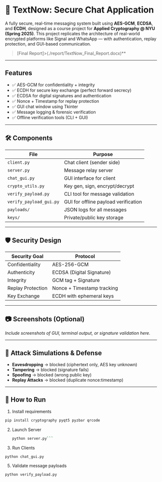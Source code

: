 # 🔐 TextNow: Secure Chat Application

A fully secure, real-time messaging system built using **AES-GCM**, **ECDSA**, and **ECDH**, designed as a course project for **Applied Cryptography @ NYU (Spring 2025)**. This project replicates the architecture of real-world encrypted platforms like Signal and WhatsApp — with authentication, replay protection, and GUI-based communication.

> [Final Report]>(./report/TextNow_Final_Report.docx)**


---

## Features

- ✅ AES-GCM for confidentiality + integrity
- ✅ ECDH for secure key exchange (perfect forward secrecy)
- ✅ ECDSA for digital signatures and authentication
- ✅ Nonce + Timestamp for replay protection
- ✅ GUI chat window using Tkinter
- ✅ Message logging & forensic verification
- ✅ Offline verification tools (CLI + GUI)

---

## 🛠 Components

| File | Purpose |
|------|---------|
| `client.py` | Chat client (sender side) |
| `server.py` | Message relay server |
| `chat_gui.py` | GUI interface for client |
| `crypto_utils.py` | Key gen, sign, encrypt/decrypt |
| `verify_payload.py` | CLI tool for message validation |
| `verify_payload_gui.py` | GUI for offline payload verification |
| `payloads/` | JSON logs for all messages |
| `keys/` | Private/public key storage |

---

## 🛡️ Security Design

| Security Goal | Protocol |
|---------------|----------|
| Confidentiality | AES-256-GCM |
| Authenticity | ECDSA (Digital Signature) |
| Integrity | GCM tag + Signature |
| Replay Protection | Nonce + Timestamp tracking |
| Key Exchange | ECDH with ephemeral keys |

---

## 📷 Screenshots (Optional)

_Include screenshots of GUI, terminal output, or signature validation here._

---

## 🧪 Attack Simulations & Defense

- **Eavesdropping** → blocked (ciphertext only, AES key unknown)
- **Tampering** → blocked (signature fails)
- **Spoofing** → blocked (wrong public key)
- **Replay Attacks** → blocked (duplicate nonce:timestamp)

---

## 🚀 How to Run

1. Install requirements
```bash
pip install cryptography pyqt5 pyzbar qrcode
```

2. Launch Server
   ```bash
   python server.py```
4. Run Clients
```bash
python chat_gui.py
```
5. Validate message payloads
```bash
python verify_payload.py
```
